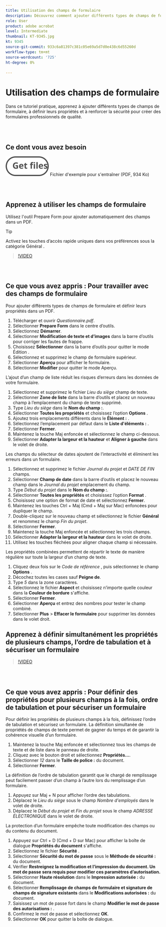 ```yaml
---
title: Utilisation des champs de formulaire
description: Découvrez comment ajouter différents types de champs de formulaire, définir leurs propriétés et ajouter des options de sécurité pour créer des formulaires professionnels de haute qualité
role: User
product: adobe acrobat
level: Intermediate
thumbnail: KT-9345.jpg
kt: 9345
source-git-commit: 933c6a81397c381c05e69a5d7d0e438c6d55260d
workflow-type: tm+mt
source-wordcount: '725'
ht-degree: 0%

---
```


# Utilisation des champs de formulaire

Dans ce tutoriel pratique, apprenez à ajouter différents types de champs de formulaire, à définir leurs propriétés et à renforcer la sécurité pour créer des formulaires professionnels de qualité.

<br> 

## Ce dont vous avez besoin

[![Obtenir le fichier](../assets/Getfiles.svg)](../assets/Questionnaire.pdf)
Fichier d&#39;exemple pour s&#39;entraîner (PDF, 934 Ko)

<br> 

## Apprenez à utiliser les champs de formulaire

Utilisez l&#39;outil Prepare Form pour ajouter automatiquement des champs dans un PDF.

>[!TIP]
>
>Activez les touches d’accès rapide uniques dans vos préférences sous la catégorie Général .

>[!VIDEO](https://video.tv.adobe.com/v/340084?hidetitle=true)

<br> 

## Ce que vous avez appris : Pour travailler avec des champs de formulaire

Pour ajouter différents types de champs de formulaire et définir leurs propriétés dans un PDF.

1. Télécharger et ouvrir *Questionnaire.pdf*.
1. Sélectionner **Prepare Form** dans le centre d’outils.
1. Sélectionnez **Démarrer**.
1. Sélectionner **Modification de texte et d’images** dans la barre d’outils pour corriger les fautes de frappe.
1. Choisissez **Sélectionner** dans la barre d’outils pour quitter le mode Édition .
1. Sélectionnez et supprimez le champ de formulaire supérieur.
1. Sélectionner **Aperçu** pour afficher le formulaire.
1. Sélectionner **Modifier** pour quitter le mode Aperçu.

L’ajout d’un champ de liste réduit les risques d’erreurs dans les données de votre formulaire.

1. Sélectionnez et supprimez le fichier *Lieu du siège* champ de texte.
1. Sélectionner **Zone de liste** dans la barre d’outils et placez un nouveau champ à l’emplacement du champ de texte supprimé.
1. Type *Lieu du siège* dans le **Nom du champ :**.
1. Sélectionner **Toutes les propriétés** et choisissez l’option **Options** .
1. Ajoutez trois emplacements différents dans le **Élément :** .
1. Sélectionnez l’emplacement par défaut dans le **Liste d&#39;éléments :** .
1. Sélectionner **Fermer**.
1. Maintenez la touche Maj enfoncée et sélectionnez le champ ci-dessous.
1. Sélectionner **Adapter la largeur et la hauteur** et **Aligner à gauche** dans le volet de droite.

Les champs du sélecteur de dates ajoutent de l’interactivité et éliminent les erreurs dans un formulaire.

1. Sélectionnez et supprimez le fichier *Journal du projet* et *DATE DE FIN* champs.
1. Sélectionner **Champ de date** dans la barre d’outils et placez le nouveau champ dans le *Journal du projet* emplacement du champ.
1. Type *Début du projet* dans le **Nom du champ :**.
1. Sélectionner **Toutes les propriétés** et choisissez l’option **Format** .
1. Choisissez une option de format de date et sélectionnez **Fermer**.
1. Maintenez les touches Ctrl + Maj (Cmd + Maj sur Mac) enfoncées pour dupliquer le champ.
1. Double-cliquez sur le nouveau champ et sélectionnez le fichier **Général** et renommez le champ *Fin du projet*.
1. Sélectionner **Fermer**.
1. Maintenez la touche Maj enfoncée et sélectionnez les trois champs.
1. Sélectionner **Adapter la largeur et la hauteur** dans le volet de droite.
1. Utilisez les touches fléchées pour aligner chaque champ si nécessaire.

Les propriétés combinées permettent de répartir le texte de manière régulière sur toute la largeur d’un champ de texte.

1. Cliquez deux fois sur le *Code de référence* , puis sélectionnez le champ **Options** .
1. Décochez toutes les cases sauf **Peigne de**.
1. Type *5* dans la zone caractères.
1. Sélectionnez le fichier **Aspect** et choisissez n’importe quelle couleur dans la **Couleur de bordure** s&#39;affiche.
1. Sélectionner **Fermer**.
1. Sélectionner **Aperçu** et entrez des nombres pour tester le champ combiné.
1. Sélectionner **Plus** > **Effacer le formulaire** pour supprimer les données dans le volet droit.

## Apprenez à définir simultanément les propriétés de plusieurs champs, l’ordre de tabulation et à sécuriser un formulaire

>[!VIDEO](https://video.tv.adobe.com/v/340096?hidetitle=true)

<br> 

## Ce que vous avez appris : Pour définir des propriétés pour plusieurs champs à la fois, ordre de tabulation et pour sécuriser un formulaire

Pour définir les propriétés de plusieurs champs à la fois, définissez l’ordre de tabulation et sécurisez un formulaire. La définition simultanée de propriétés de champs de texte permet de gagner du temps et de garantir la cohérence visuelle d’un formulaire.

1. Maintenez la touche Maj enfoncée et sélectionnez tous les champs de texte et de liste dans le panneau de droite.
1. Cliquez avec le bouton droit et sélectionnez **Propriétés...**.
1. Sélectionner *12* dans le **Taille de police :** du document.
1. Sélectionner **Fermer**.

La définition de l’ordre de tabulation garantit que le chargé de remplissage peut facilement passer d’un champ à l’autre lors du remplissage d’un formulaire.

1. Appuyez sur Maj + N pour afficher l’ordre des tabulations.
1. Déplacez le *Lieu du siège* sous le champ *Nombre d&#39;employés* dans le volet de droite.
1. Déplacez le *Début du projet* et *Fin du projet* sous le champ *ADRESSE ÉLECTRONIQUE* dans le volet de droite.

La protection d’un formulaire empêche toute modification des champs ou du contenu du document.

1. Appuyez sur Ctrl + D (Cmd + D sur Mac) pour afficher la boîte de dialogue **Propriétés du document** s&#39;affiche.
1. Sélectionnez le fichier **Sécurité** .
1. Sélectionner **Sécurité du mot de passe** sous le **Méthode de sécurité :** du document.
1. Vérifier **Restreignez la modification et l’impression du document. Un mot de passe sera requis pour modifier ces paramètres d’autorisation.**
1. Sélectionner **Haute résolution** dans le **Impression autorisée :** du document.
1. Sélectionner **Remplissage de champs de formulaire et signature de champs de signature existants** dans le **Modifications autorisées :** du document.
1. Saisissez un mot de passe fort dans le champ **Modifier le mot de passe des autorisations :** .
1. Confirmez le mot de passe et sélectionnez **OK**.
1. Sélectionner **OK** pour quitter la boîte de dialogue.